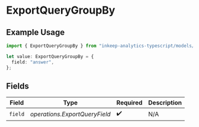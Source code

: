 # ExportQueryGroupBy

## Example Usage

```typescript
import { ExportQueryGroupBy } from "inkeep-analytics-typescript/models/operations";

let value: ExportQueryGroupBy = {
  field: "answer",
};
```

## Fields

| Field                         | Type                          | Required                      | Description                   |
| ----------------------------- | ----------------------------- | ----------------------------- | ----------------------------- |
| `field`                       | *operations.ExportQueryField* | :heavy_check_mark:            | N/A                           |